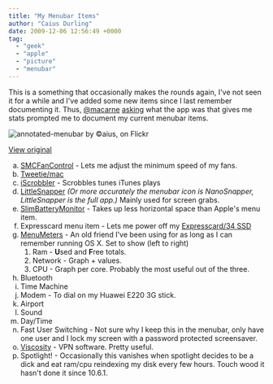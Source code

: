 ```yaml
---
title: "My Menubar Items"
author: "Caius Durling"
date: 2009-12-06 12:56:49 +0000
tag:
  - "geek"
  - "apple"
  - "picture"
  - "menubar"
---
```


<!-- Just for this post -->
<style>
    ol { list-style-type: lower-alpha; }
    ol ol { list-style-type: decimal; }
</style>

This is a something that occasionally makes the rounds again, I've not seen it for a while and I've added some new items since I last remember documenting it. Thus, [@macarne][] [asking][macarne-question] what the app was that gives me stats prompted me to document my current menubar items.

[@macarne]: http://twitter.com/macarne
[macarne-question]: http://twitter.com/macarne/status/6398125336

![annotated-menubar by ©aius, on Flickr](http://farm3.static.flickr.com/2586/4162170875_1d1a8be4cf.jpg "annotated-menubar")

[View original][image]

[image]: http://www.flickr.com/photos/caius/4162170875/

1. [SMCFanControl](http://www.eidac.de/) - Lets me adjust the minimum speed of my fans.
2. [Tweetie/mac](http://atebits.com/tweetie-mac)
3. [iScrobbler](http://iscrobbler.sourceforge.net/) - Scrobbles tunes iTunes plays
4. [LittleSnapper](http://www.realmacsoftware.com/littlesnapper/) *(Or more accurately the menubar icon is NanoSnapper, LittleSnapper is the full app.)* Mainly used for screen grabs.
5. [SlimBatteryMonitor](http://www.orange-carb.org/SBM/) - Takes up less horizontal space than Apple's menu item.
6. Expresscard menu item - Lets me power off my [Expresscard/34 SSD](http://www.memoryc.com/storage/solidstatedisk/48gbfilematesolidgoexpresscardultra.html)
7. [MenuMeters](http://www.ragingmenace.com/software/menumeters/) - An old friend I've been using for as long as I can remember running OS X. Set to show (left to right)
    1. Ram - **U**sed and **F**ree totals.
    2. Network - Graph + values.
    3. CPU - Graph per core. Probably the most useful out of the three.
8. Bluetooth
9. Time Machine
10. Modem - To dial on my Huawei E220 3G stick.
11. Airport
12. Sound
13. Day/Time
14. Fast User Switching - Not sure why I keep this in the menubar, only have one user and I lock my screen with a password protected screensaver.
15. [Viscosity](http://www.viscosityvpn.com/) - VPN software. Pretty useful.
16. Spotlight! - Occasionally this vanishes when spotlight decides to be a dick and eat ram/cpu reindexing my disk every few hours. Touch wood it hasn't done it since 10.6.1.

